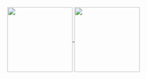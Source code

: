 <a href="https://github.com/arsyakaukabi">
  <img height=150 align="center" src="https://github-readme-stats.vercel.app/api?username=arsyakaukabi&show_icons=true&rank_icon=github&theme=react" />
</a>
<a href="https://github.com/arsyakaukabi">
  <img height=150 align="center" src="https://github-readme-stats.vercel.app/api/top-langs?username=arsyakaukabi&layout=compact&langs_count=8&theme=react&card_width=350" />
</a>
